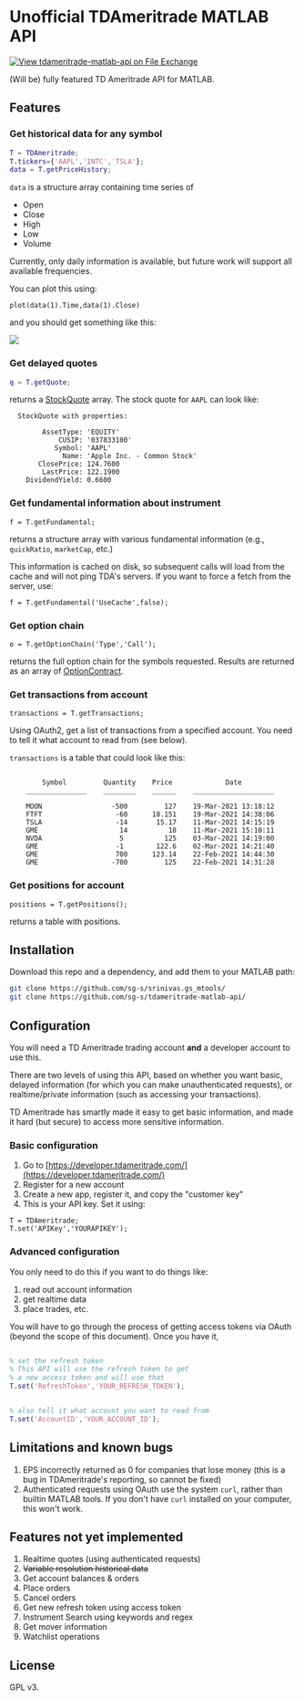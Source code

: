 # Unofficial TDAmeritrade MATLAB API

[![View tdameritrade-matlab-api on File Exchange](https://www.mathworks.com/matlabcentral/images/matlab-file-exchange.svg)](https://www.mathworks.com/matlabcentral/fileexchange/89147-tdameritrade-matlab-api)

(Will be) fully featured TD Ameritrade API for MATLAB. 





## Features

### Get historical data for any symbol 

```matlab
T = TDAmeritrade;
T.tickers={'AAPL','INTC','TSLA'};
data = T.getPriceHistory;
```

`data` is a structure array containing time series of 

- Open
- Close
- High
- Low
- Volume 

Currently, only daily information is available, but future work will support all available frequencies. 

You can plot this using:

```
plot(data(1).Time,data(1).Close)
```

and you should get something like this:

![](https://user-images.githubusercontent.com/6005346/111885025-a9677d00-899b-11eb-9300-211822763cfc.png)

### Get delayed quotes 

```matlab
q = T.getQuote;
```

returns a [StockQuote](https://github.com/sg-s/tdameritrade-matlab-api/blob/main/StockQuote.m) array. The stock quote for `AAPL` can look like:


```
  StockQuote with properties:

        AssetType: 'EQUITY'
            CUSIP: '037833100'
           Symbol: 'AAPL'
             Name: 'Apple Inc. - Common Stock'
       ClosePrice: 124.7600
        LastPrice: 122.1900
    DividendYield: 0.6600
```

### Get fundamental information about instrument 

```
f = T.getFundamental;
```

returns a structure array with various fundamental information (e.g., `quickRatio`, `marketCap`, etc.)

This information is cached on disk, so subsequent calls will load from the cache and will not ping TDA's servers. If you want to force a fetch from the server, use:

```
f = T.getFundamental('UseCache',false);
```

### Get option chain

```
o = T.getOptionChain('Type','Call');
```

returns the full option chain for the symbols requested. Results are returned as an array of [OptionContract](https://github.com/sg-s/tdameritrade-matlab-api/blob/main/OptionContract.m). 

### Get transactions from account 


```
transactions = T.getTransactions;
```

Using OAuth2, get a list of transactions from a specified account. You need to tell it what account to read from (see below). 

`transactions` is a table that could look like this:

```

        Symbol         Quantity    Price             Date           
    _______________    ________    ______    ____________________   

    MOON                 -500         127    19-Mar-2021 13:18:12   
    FTFT                  -60      18.151    19-Mar-2021 14:38:06   
    TSLA                  -14       15.17    11-Mar-2021 14:15:19   
    GME                    14          18    11-Mar-2021 15:10:11   
    NVDA                   5          125    03-Mar-2021 14:19:00   
    GME                   -1        122.6    02-Mar-2021 14:21:40   
    GME                   700      123.14    22-Feb-2021 14:44:30   
    GME                  -700         125    22-Feb-2021 14:31:28   

```


### Get positions for account

```
positions = T.getPositions();
```

returns a table with positions. 

## Installation

Download this repo and a dependency, and add them to your MATLAB path:


```bash
git clone https://github.com/sg-s/srinivas.gs_mtools/
git clone https://github.com/sg-s/tdameritrade-matlab-api/
```


## Configuration

You will need a TD Ameritrade trading account **and** a developer account to use this. 

There are two levels of using this API, based on whether you want basic, delayed information (for which you can make unauthenticated requests), or realtime/private information (such as accessing your transactions). 

TD Ameritrade has smartly made it easy to get basic information, and made it hard (but secure) to access more sensitive information. 


### Basic configuration 

1. Go to [https://developer.tdameritrade.com/](https://developer.tdameritrade.com/)
2. Register for a new account
3. Create a new app, register it, and copy the "customer key"
4. This is your API key. Set it using:

```
T = TDAmeritrade;
T.set('APIKey','YOURAPIKEY');
```


### Advanced configuration

You only need to do this if you want to do things like:

1. read out account information
2. get realtime data
3. place trades, etc. 

You will have to go through the process of getting access tokens via OAuth (beyond the scope of this document). Once you have it,

```matlab

% set the refresh token 
% This API will use the refresh token to get 
% a new access token and will use that
T.set('RefreshToken','YOUR_REFRESH_TOKEN');


% also tell it what account you want to read from
T.set('AccountID','YOUR_ACCOUNT_ID');
```

## Limitations and known bugs

1. EPS incorrectly returned as 0 for companies that lose money (this is a bug in TDAmeritrade's reporting, so cannot be fixed)
2. Authenticated requests using OAuth use the system `curl`, rather than builtin MATLAB tools. If you don't have `curl` installed on your computer, this won't work. 


## Features not yet implemented

1. Realtime quotes (using authenticated requests)
2. ~~Variable resolution historical data~~
3. Get account balances & orders
4. Place orders
5. Cancel orders
6. Get new refresh token using access token
7. Instrument Search using keywords and regex
8. Get mover information
8. Watchlist operations


## License  

GPL v3. 